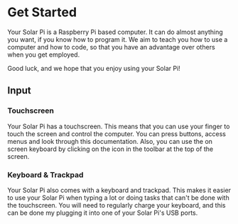 # Get Started

Your Solar Pi is a Raspberry Pi based computer. It can do almost anything you want, if you know how to program it. We aim to teach you how to use a computer and how to code, so that you have an advantage over others when you get employed.

Good luck, and we hope that you enjoy using your Solar Pi!

## Input
### Touchscreen

Your Solar Pi has a touchscreen. This means that you can use your finger to touch the screen and control the computer. You can press buttons, access menus and look through this documentation. Also, you can use the on screen keyboard by clicking on the icon in the toolbar at the top of the screen.
### Keyboard & Trackpad
Your Solar Pi also comes with a keyboard and trackpad. This makes it easier to use your Solar Pi when typing a lot or doing tasks that can't be done with the touchscreen. You will need to regularly charge your keyboard, and this can be done my plugging it into one of your Solar Pi's USB ports.